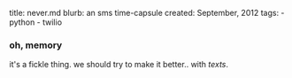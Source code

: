 title: never.md
blurb: an sms time-capsule
created: September, 2012
tags:
    - python
    - twilio

### oh, memory

it's a fickle thing.
we should try to make it better..
with *texts*.
